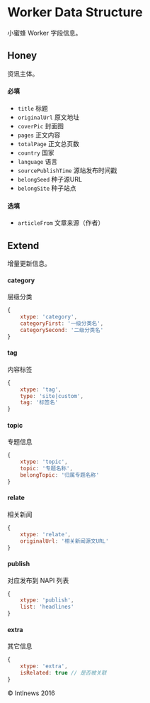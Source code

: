 
# Worker Data Structure

小蜜蜂 Worker 字段信息。

## Honey
资讯主体。

#### 必填
- `title` 标题
- `originalUrl` 原文地址
- `coverPic` 封面图
- `pages` 正文内容
- `totalPage` 正文总页数
- `country` 国家
- `language` 语言
- `sourcePublishTime` 源站发布时间戳
- `belongSeed` 种子源URL
- `belongSite` 种子站点

#### 选填
- `articleFrom` 文章来源（作者）

## Extend
增量更新信息。

#### category
层级分类
```js
{
    xtype: 'category',
    categoryFirst: '一级分类名',
    categorySecond: '二级分类名'
}
```

#### tag
内容标签
```js
{
    xtype: 'tag',
    type: 'site|custom',
    tag: '标签名'
}
```

#### topic
专题信息
```js
{
    xtype: 'topic',
    topic: '专题名称',
    belongTopic: '归属专题名称'
}
```

#### relate
相关新闻
```js
{
    xtype: 'relate',
    originalUrl: '相关新闻源文URL'
}
```

#### publish
对应发布到 NAPI 列表
```js
{
    xtype: 'publish',
    list: 'headlines'
}
```

#### extra
其它信息
```js
{
    xtype: 'extra',
    isRelated: true // 是否被关联
}
```

&copy; Intlnews 2016
